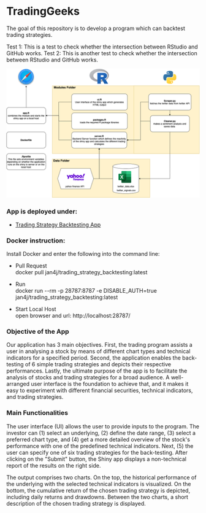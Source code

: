 # TradingGeeks
The goal of this repository is to develop a program which can backtest trading strategies.

Test 1: This is a test to check whether the intersection between RStudio and GitHub works.
Test 2: This is another test to check whether the intersection between RStudio and GitHub works.

![Overview Repository Structure](data/overview_repository.png)



### App is deployed under:
- [Trading Strategy Backtesting App](https://jan-scheidegger.shinyapps.io/TradingStrategyBacktesting/)

### Docker instruction:
Install Docker and enter the following into the command line:

- Pull Request\
docker pull jan4j/trading_strategy_backtesting:latest

- Run\
docker run --rm   -p 28787:8787   -e DISABLE_AUTH=true   jan4j/trading_strategy_backtesting:latest

- Start Local Host\
open browser and url: http://localhost:28787/

### Objective of the App

Our application has 3 main objectives. First, the trading program assists a user in analysing a stock by means of different chart types and technical indicators for a specified period. Second, the application enables the back-testing of 6 simple trading strategies and depicts their respective performances. Lastly, the ultimate purpose of the app is to facilitate the analysis of stocks and trading strategies for a broad audience. A well-arranged user interface is the foundation to achieve that, and it makes it easy to experiment with different financial securities, technical indicators, and trading strategies.

### Main Functionalities

The user interface (UI) allows the user to provide inputs to the program. The investor can (1) select an underlying, (2) define the date range, (3) select a preferred chart type, and (4) get a more detailed overview of the stock's performance with one of the predefined technical indicators. Next, (5) the user can specify one of six trading strategies for the back-testing. After clicking on the "Submit" button, the Shiny app displays a non-technical report of the results on the right side. 

The output comprises two charts. On the top, the historical performance of the underlying with the selected technical indicators is visualized. On the bottom, the cumulative return of the chosen trading strategy is depicted, including daily returns and drawdowns. Between the two charts, a short description of the chosen trading strategy is displayed.